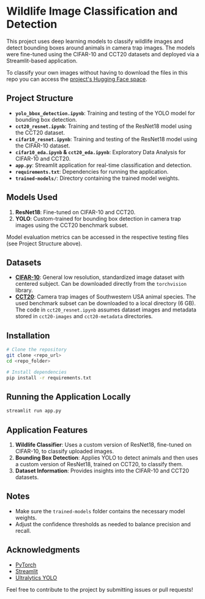 # Wildlife Image Classification and Detection

This project uses deep learning models to classify wildlife images and detect bounding boxes around animals in camera trap images. The models were fine-tuned using the CIFAR-10 and CCT20 datasets and deployed via a Streamlit-based application.

To classify your own images without having to download the files in this repo you can access the [project's Hugging Face space]().

## Project Structure

- **`yolo_bbox_detection.ipynb`**: Training and testing of the YOLO model for bounding box detection.
- **`cct20_resnet.ipynb`**: Training and testing of the ResNet18 model using the CCT20 dataset.
- **`cifar10_resnet.ipynb`**: Training and testing of the ResNet18 model using the CIFAR-10 dataset.
- **`cifar10_eda.ipynb` & `cct20_eda.ipynb`**: Exploratory Data Analysis for CIFAR-10 and CCT20.
- **`app.py`**: Streamlit application for real-time classification and detection.
- **`requirements.txt`**: Dependencies for running the application.
- **`trained-models/`**: Directory containing the trained model weights.

## Models Used

1. **ResNet18**: Fine-tuned on CIFAR-10 and CCT20.
2. **YOLO**: Custom-trained for bounding box detection in camera trap images using the CCT20 benchmark subset.

Model evaluation metrics can be accessed in the respective testing files (see Project Structure above).

## Datasets

- **[CIFAR-10](https://www.cs.toronto.edu/~kriz/cifar.html)**: General low resolution, standardized image dataset with centered subject. Can be downloaded directly from the `torchvision` library.
- **[CCT20](https://lila.science/datasets/caltech-camera-traps)**: Camera trap images of Southwestern USA animal species. The used benchmark subset can be downloaded to a local directory (6 GB). The code in `cct20_resnet.ipynb` assumes dataset images and metadata stored in `cct20-images` and `cct20-metadata` directories.

## Installation

```bash
# Clone the repository
git clone <repo_url>
cd <repo_folder>

# Install dependencies
pip install -r requirements.txt
```

## Running the Application Locally

```bash
streamlit run app.py
```

## Application Features

1. **Wildlife Classifier**: Uses a custom version of ResNet18, fine-tuned on CIFAR-10, to classify uploaded images.
2. **Bounding Box Detection**: Applies YOLO to detect animals and then uses a custom version of ResNet18, trained on CCT20, to classify them.
3. **Dataset Information**: Provides insights into the CIFAR-10 and CCT20 datasets.

## Notes

- Make sure the `trained-models` folder contains the necessary model weights.
- Adjust the confidence thresholds as needed to balance precision and recall.

## Acknowledgments

- [PyTorch](https://pytorch.org/)
- [Streamlit](https://streamlit.io/)
- [Ultralytics YOLO](https://github.com/ultralytics/yolov5)

Feel free to contribute to the project by submitting issues or pull requests!
